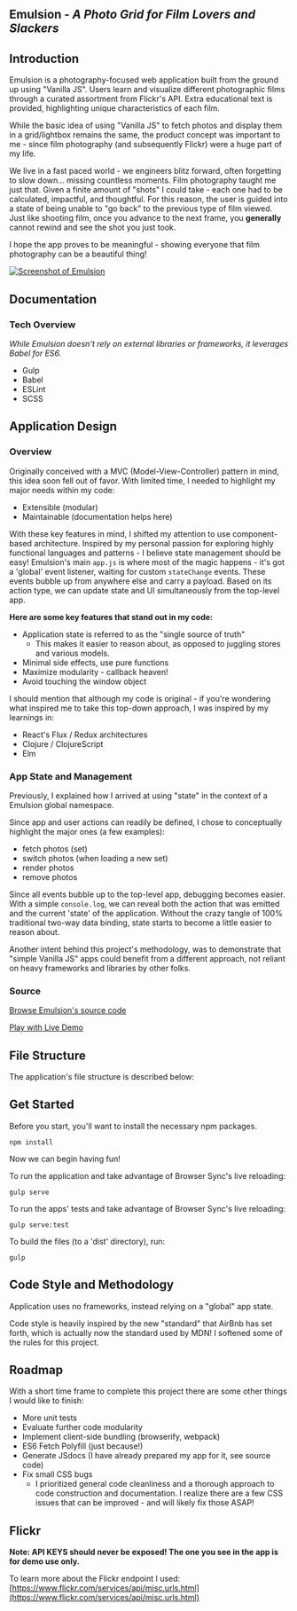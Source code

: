 <article class="markdown-body entry-content" itemprop="mainContentOfPage">

# [](#emulsion---a-photo-grid-for-film-lovers-and-slackers)Emulsion - _A Photo Grid for Film Lovers and Slackers_

## [](#introduction)Introduction

Emulsion is a photography-focused web application built from the ground up using "Vanilla JS". Users learn and visualize different photographic films through a curated assortment from Flickr's API. Extra educational text is provided, highlighting unique characteristics of each film.

While the basic idea of using "Vanilla JS" to fetch photos and display them in a grid/lightbox remains the same, the product concept was important to me - since film photography (and subsequently Flickr) were a huge part of my life.

We live in a fast paced world - we engineers blitz forward, often forgetting to slow down... missing countless moments. Film photography taught me just that. Given a finite amount of "shots" I could take - each one had to be calculated, impactful, and thoughtful. For this reason, the user is guided into a state of being unable to "go back" to the previous type of film viewed. Just like shooting film, once you advance to the next frame, you **generally** cannot rewind and see the shot you just took.

I hope the app proves to be meaningful - showing everyone that film photography can be a beautiful thing!

[![Screenshot of Emulsion](https://camo.githubusercontent.com/414d77153e5c48713dde68d0625a0a6d3daf8dd3/687474703a2f2f692e696d6775722e636f6d2f424352446741642e706e67)](https://camo.githubusercontent.com/414d77153e5c48713dde68d0625a0a6d3daf8dd3/687474703a2f2f692e696d6775722e636f6d2f424352446741642e706e67)

## [](#documentation)Documentation

### [](#tech-overview)Tech Overview

_While Emulsion doesn't rely on external libraries or frameworks, it leverages Babel for ES6._

*   Gulp
*   Babel
*   ESLint
*   SCSS

## [](#application-design)Application Design

### [](#overview)Overview

Originally conceived with a MVC (Model-View-Controller) pattern in mind, this idea soon fell out of favor. With limited time, I needed to highlight my major needs within my code:

*   Extensible (modular)
*   Maintainable (documentation helps here)

With these key features in mind, I shifted my attention to use component-based architecture. Inspired by my personal passion for exploring highly functional languages and patterns - I believe state management should be easy! Emulsion's main `app.js` is where most of the magic happens - it's got a 'global' event listener, waiting for custom `stateChange` events. These events bubble up from anywhere else and carry a payload. Based on its action type, we can update state and UI simultaneously from the top-level app.

**Here are some key features that stand out in my code:**

*   Application state is referred to as the "single source of truth"
    *   This makes it easier to reason about, as opposed to juggling stores and various models.
*   Minimal side effects, use pure functions
*   Maximize modularity - callback heaven!
*   Avoid touching the window object

I should mention that although my code is original - if you're wondering what inspired me to take this top-down approach, I was inspired by my learnings in:

*   React's Flux / Redux architectures
*   Clojure / ClojureScript
*   Elm

### [](#app-state-and-management)App State and Management

Previously, I explained how I arrived at using "state" in the context of a Emulsion global namespace.

Since app and user actions can readily be defined, I chose to conceptually highlight the major ones (a few examples):

*   fetch photos (set)
*   switch photos (when loading a new set)
*   render photos
*   remove photos

Since all events bubble up to the top-level app, debugging becomes easier. With a simple `console.log`, we can reveal both the action that was emitted and the current 'state' of the application. Without the crazy tangle of 100% traditional two-way data binding, state starts to become a little easier to reason about.

Another intent behind this project's methodology, was to demonstrate that "simple Vanilla JS" apps could benefit from a different approach, not reliant on heavy frameworks and libraries by other folks.

### [](#source)Source

[Browse Emulsion's source code](https://www.github.com/tsaiDavid/emulsion)

[Play with Live Demo](http://tsaidavid.github.io/emulsion/)

## [](#file-structure)File Structure

The application's file structure is described below:

## [](#get-started)Get Started

Before you start, you'll want to install the necessary npm packages.

```
npm install

```

Now we can begin having fun!

To run the application and take advantage of Browser Sync's live reloading:

```
gulp serve

```

To run the apps' tests and take advantage of Browser Sync's live reloading:

```
gulp serve:test

```

To build the files (to a 'dist' directory), run:

```
gulp

```

## [](#code-style-and-methodology)Code Style and Methodology

Application uses no frameworks, instead relying on a "global" app state.

Code style is heavily inspired by the new "standard" that AirBnb has set forth, which is actually now the standard used by MDN! I softened some of the rules for this project.

## [](#roadmap)Roadmap

With a short time frame to complete this project there are some other things I would like to finish:

*   More unit tests
*   Evaluate further code modularity
*   Implement client-side bundling (browserify, webpack)
*   ES6 Fetch Polyfill (just because!)
*   Generate JSdocs (I have already prepared my app for it, see source code)
*   Fix small CSS bugs
    *   I prioritized general code cleanliness and a thorough approach to code construction and documentation. I realize there are a few CSS issues that can be improved - and will likely fix those ASAP!

## [](#flickr)Flickr

**Note: API KEYS should never be exposed! The one you see in the app is for demo use only.**

To learn more about the Flickr endpoint I used: [https://www.flickr.com/services/api/misc.urls.html](https://www.flickr.com/services/api/misc.urls.html)

</article>
